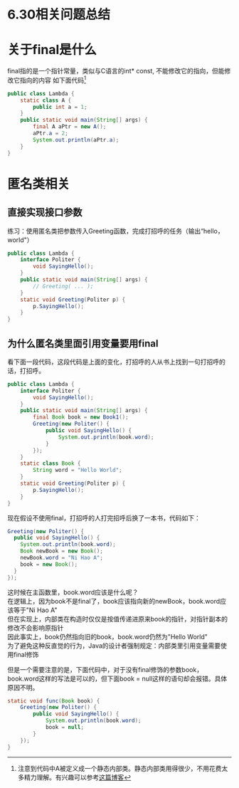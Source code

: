 # 6.30相关问题总结
# 关于final是什么
final指的是一个指针常量，类似与C语言的int* const, 不能修改它的指向，但能修改它指向的内容
如下面代码[^1]
```java
public class Lambda {
	static class A {
		public int a = 1;
	}
	public static void main(String[] args) {
		final A aPtr = new A(); 
		aPtr.a = 2;
		System.out.println(aPtr.a);
	}
}
```
  
[^1]:注意到代码中A被定义成一个静态内部类。静态内部类用得很少，不用花费太多精力理解。有兴趣可以参考[这篇博客](http://blog.sina.com.cn/s/blog_605f5b4f0100zbps.html)

# 匿名类相关
## 直接实现接口参数
练习：使用匿名类把参数传入Greeting函数，完成打招呼的任务（输出“hello， world"）
```java
public class Lambda {
	interface Politer {
		void SayingHello();
	}
	public static void main(String[] args) {
		// Greeting( ... );
	}
	static void Greeting(Politer p) {
		p.SayingHello();
	}
}
```

## 为什么匿名类里面引用变量要用final
看下面一段代码，这段代码是上面的变化，打招呼的人从书上找到一句打招呼的话，打招呼。
```java
public class Lambda {
	interface Politer {
		void SayingHello();
	}
	public static void main(String[] args) {
		final Book book = new Book1();
		Greeting(new Politer() {
			public void SayingHello() {
				System.out.println(book.word);
			}
		});
	}
	static class Book {
		String word = "Hello World";
	}
	static void Greeting(Politer p) {
		p.SayingHello();
	}
}
```
现在假设不使用final，打招呼的人打完招呼后换了一本书，代码如下：
```java
Greeting(new Politer() {
  public void SayingHello() {
    System.out.println(book.word);
    Book newBook = new Book();
    newBook.word = "Ni Hao A";
    book = new Book();
  }
});
```
这时候在主函数里，book.word应该是什么呢？  
在逻辑上，因为book不是final了，book应该指向新的newBook，book.word应该等于"Ni Hao A"  
但在实现上，内部类在构造时仅仅是按值传递进原来book的指针，对指针副本的修改不会影响原指针  
因此事实上，book仍然指向旧的book，book.word仍然为"Hello World"  
为了避免这种反直觉的行为，Java的设计者强制规定：内部类里引用变量需要使用final修饰  

但是一个需要注意的是，下面代码中，对于没有final修饰的参数book，book.word这样的写法是可以的，但下面book = null这样的语句却会报错。具体原因不明。
```java
static void func(Book book) {
	Greeting(new Politer() {
		public void SayingHello() {
			System.out.println(book.word);
			book = null;
		}
	});
}
```
